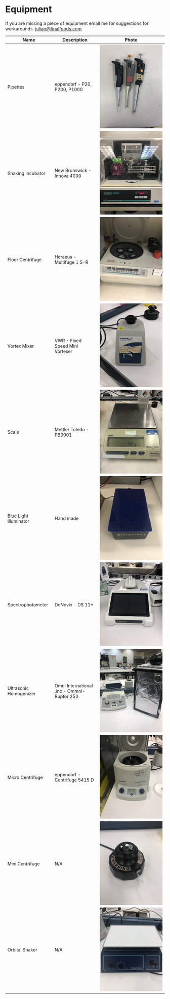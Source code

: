 # Equipment

If you are missing a piece of equipment email me for suggestions for workarounds. julian@finalfoods.com

Name | Description | Photo
-------------- | ----------- | ----------
Pipettes | eppendorf - P20, P200, P1000 | ![](/images/equipment/Pipettes.jpg)
Shaking Incubator | New Brunswick - Innova 4000 | ![](/images/equipment/ShakingIncubator.jpg)
Floor Centrifuge | Heraeus - Multifuge 1 S-R | ![](/images/equipment/Centrifuge.jpg)
Vortex Mixer | VWR - Fixed Speed Mini Vortexer | ![](/images/equipment/VortexMixer.jpg)
Scale | Mettler Toledo - PB3001 | ![](/images/equipment/Scale.jpg)
Blue Light Illuminator | Hand made | ![](/images/equipment/BlueLight.jpg)
Spectrophotometer | DeNovix - DS 11+ | ![](/images/equipment/DeNovixSpectrophotometer.jpg)
Ultrasonic Homogenizer | Omni International .inc - Ommni-Ruptor 250 | ![](/images/equipment/Ultrasonic.jpg)
Micro Centrifuge | eppendorf - Centrifuge 5415 D | ![](/images/equipment/MicroCentrifuge.jpg)
Mini Centrifuge | N/A | ![](/images/equipment/TapFuge.jpg)
Orbital Shaker  | N/A | ![](/images/equipment/OrbitalShaker.jpg)

